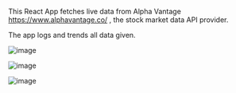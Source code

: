This React App fetches live data from Alpha Vantage https://www.alphavantage.co/ , the stock market data API provider.

The app logs and trends all data given.

![image](https://github.com/SCTP-GRP5/Group5Repo/assets/140140330/ddd9140a-2a53-43ae-b226-ad7cca02d6de)

![image](https://github.com/SCTP-GRP5/Group5Repo/assets/140140330/2d0d0345-3ee0-4233-989b-3c0cfc352107)

![image](https://github.com/SCTP-GRP5/Group5Repo/assets/140140330/ac010d8e-436b-4b1b-b4bf-04b3d45a07d4)
